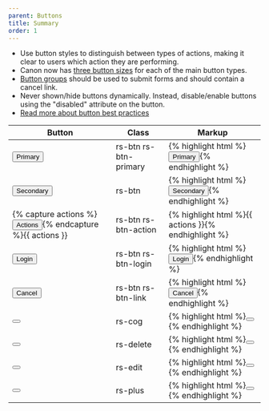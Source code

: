 ```yaml
---
parent: Buttons
title: Summary
order: 1
---
```

<ul>
  <li>Use button styles to distinguish between types of actions, making it clear to users which action they are performing.</li>
  <li>Canon now has <a href="#three-sizes">three button sizes</a> for each of the main button types.</li>
  <li><a href="#button-groups">Button groups</a> should be used to submit forms and should contain a cancel link.</li>
  <li>Never shown/hide buttons dynamically. Instead, disable/enable buttons using the "disabled" attribute on the button.</li>
  <li><a href="#button-research">Read more about button best practices</a></li>
</ul>
<div class="list-table">
  <table>
    <thead>
      <tr>
        <th>Button</th>
        <th>Class</th>
        <th>Markup</th>
      </tr>
    </thead>
    <tbody>
      <tr>
        <td>
          <button class="rs-btn rs-btn-primary">Primary</button>
        </td>
        <td>rs-btn rs-btn-primary</td>
        <td>{% highlight html %}<button class="rs-btn rs-btn-primary">Primary</button>{% endhighlight %}</td>
      </tr>
      <tr>
        <td>
          <button class="rs-btn">Secondary</button>
        </td>
        <td>rs-btn</td>
        <td>{% highlight html %}<button class="rs-btn">Secondary</button>{% endhighlight %}</td>
      </tr>
      <tr>
        <td>
{% capture actions %}
<button class="rs-btn rs-btn-action">
  <span class="rs-cog"></span> Actions <span class="rs-caret"></span>
</button>{% endcapture %}{{ actions }}
        </td>
        <td>rs-btn rs-btn-action</td>
        <td>{% highlight html %}{{ actions }}{% endhighlight %}
      </td>
    </tr>
    <tr>
      <td>
        <button class="rs-btn rs-btn-login">Login</button>
      </td>
      <td>rs-btn rs-btn-login</td>
      <td>{% highlight html %}<button class="rs-btn rs-btn-login">Login</button>{% endhighlight %}</td>
    </tr>
    <tr>
      <td>
        <button class="rs-btn rs-btn-link">Cancel</button>
      </td>
      <td>rs-btn rs-btn-link</td>
      <td>{% highlight html %}<button class="rs-btn rs-btn-link">Cancel</button>{% endhighlight %}</td>
    </tr>
    <tr>
      <td>
        <button class="rs-cog"></button>
      </td>
      <td>rs-cog</td>
      <td>{% highlight html %}<button class="rs-cog"></button>{% endhighlight %}</td>
    </tr>
    <tr>
      <td>
        <button class="rs-delete"></button>
      </td>
      <td>rs-delete</td>
      <td>{% highlight html %}<button class="rs-delete"></button>{% endhighlight %}</td>
    </tr>
    <tr>
      <td>
        <button class="rs-edit"></button>
      </td>
      <td>rs-edit</td>
      <td>{% highlight html %}<button class="rs-edit"></button>{% endhighlight %}</td>
    </tr>
    <tr>
      <td>
        <button class="rs-plus"></button>
      </td>
      <td>rs-plus</td>
      <td>{% highlight html %}<button class="rs-plus"></button>{% endhighlight %}</td>
    </tr>
  </tbody>
</table>
</div>
